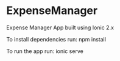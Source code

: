 # ExpenseManager
Expense Manager App built using Ionic 2.x

To install dependencies run: npm install

To run the app run: ionic serve  
